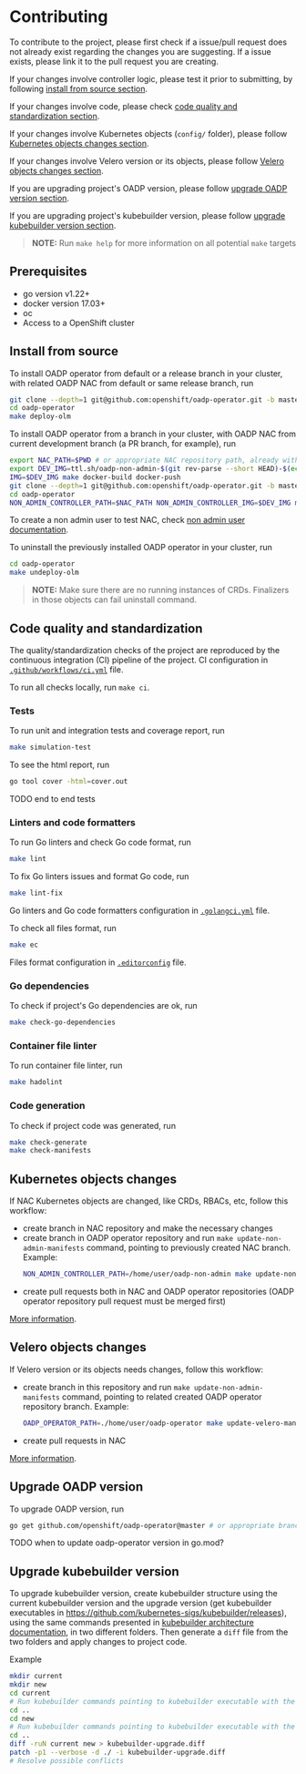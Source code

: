 # Contributing

To contribute to the project, please first check if a issue/pull request does not already exist regarding the changes you are suggesting. If a issue exists, please link it to the pull request you are creating.

If your changes involve controller logic, please test it prior to submitting, by following [install from source section](#install-from-source).

If your changes involve code, please check [code quality and standardization section](#code-quality-and-standardization).

If your changes involve Kubernetes objects (`config/` folder), please follow [Kubernetes objects changes section](#kubernetes-objects-changes).

If your changes involve Velero version or its objects, please follow [Velero objects changes section](#velero-objects-changes).

If you are upgrading project's OADP version, please follow [upgrade OADP version section](#upgrade-oadp-version).

If you are upgrading project's kubebuilder version, please follow [upgrade kubebuilder version section](#upgrade-kubebuilder-version).

> **NOTE:** Run `make help` for more information on all potential `make` targets

## Prerequisites
- go version v1.22+
- docker version 17.03+
- oc
- Access to a OpenShift cluster

## Install from source

To install OADP operator from default or a release branch in your cluster, with related OADP NAC from default or same release branch, run
```sh
git clone --depth=1 git@github.com:openshift/oadp-operator.git -b master # or appropriate branch
cd oadp-operator
make deploy-olm
```

To install OADP operator from a branch in your cluster, with OADP NAC from current development branch (a PR branch, for example), run
```sh
export NAC_PATH=$PWD # or appropriate NAC repository path, already with current branch pointing to development branch
export DEV_IMG=ttl.sh/oadp-non-admin-$(git rev-parse --short HEAD)-$(echo $RANDOM):1h
IMG=$DEV_IMG make docker-build docker-push
git clone --depth=1 git@github.com:openshift/oadp-operator.git -b master # or appropriate branch
cd oadp-operator
NON_ADMIN_CONTROLLER_PATH=$NAC_PATH NON_ADMIN_CONTROLLER_IMG=$DEV_IMG make update-non-admin-manifests deploy-olm
```

To create a non admin user to test NAC, check [non admin user documentation](non_admin_user.md).

To uninstall the previously installed OADP operator in your cluster, run
```sh
cd oadp-operator
make undeploy-olm
```

> **NOTE:** Make sure there are no running instances of CRDs. Finalizers in those objects can fail uninstall command.

## Code quality and standardization

The quality/standardization checks of the project are reproduced by the continuous integration (CI) pipeline of the project. CI configuration in [`.github/workflows/ci.yml`](../.github/workflows/ci.yml) file.

To run all checks locally, run `make ci`.

### Tests

To run unit and integration tests and coverage report, run
```sh
make simulation-test
```

To see the html report, run
```sh
go tool cover -html=cover.out
```

TODO end to end tests

### Linters and code formatters

To run Go linters and check Go code format, run
```sh
make lint
```

To fix Go linters issues and format Go code, run
```sh
make lint-fix
```

Go linters and Go code formatters configuration in [`.golangci.yml`](../.golangci.yml) file.

To check all files format, run
```sh
make ec
```

Files format configuration in [`.editorconfig`](../.editorconfig) file.

### Go dependencies

To check if project's Go dependencies are ok, run
```sh
make check-go-dependencies
```

### Container file linter

To run container file linter, run
```sh
make hadolint
```

### Code generation

To check if project code was generated, run
```sh
make check-generate
make check-manifests
```

## Kubernetes objects changes

If NAC Kubernetes objects are changed, like CRDs, RBACs, etc, follow this workflow:
- create branch in NAC repository and make the necessary changes
- create branch in OADP operator repository and run `make update-non-admin-manifests` command, pointing to previously created NAC branch. Example:
    ```sh
    NON_ADMIN_CONTROLLER_PATH=/home/user/oadp-non-admin make update-non-admin-manifests
    ```
- create pull requests both in NAC and OADP operator repositories (OADP operator repository pull request must be merged first)

[More information](architecture.md#oadp-integration).

## Velero objects changes

If Velero version or its objects needs changes, follow this workflow:
- create branch in this repository and run `make update-non-admin-manifests` command, pointing to related created OADP operator repository branch. Example:
    ```sh
    OADP_OPERATOR_PATH=./home/user/oadp-operator make update-velero-manifests
    ```
- create pull requests in NAC

[More information](architecture.md#oadp-integration).

## Upgrade OADP version

To upgrade OADP version, run
```sh
go get github.com/openshift/oadp-operator@master # or appropriate branch
```

TODO when to update oadp-operator version in go.mod?

## Upgrade kubebuilder version

To upgrade kubebuilder version, create kubebuilder structure using the current kubebuilder version and the upgrade version (get kubebuilder executables in https://github.com/kubernetes-sigs/kubebuilder/releases), using the same commands presented in [kubebuilder architecture documentation](architecture.md#kubebuilder), in two different folders. Then generate a `diff` file from the two folders and apply changes to project code.

Example
```sh
mkdir current
mkdir new
cd current
# Run kubebuilder commands pointing to kubebuilder executable with the current version
cd ..
cd new
# Run kubebuilder commands pointing to kubebuilder executable with the new version
cd ..
diff -ruN current new > kubebuilder-upgrade.diff
patch -p1 --verbose -d ./ -i kubebuilder-upgrade.diff
# Resolve possible conflicts
```
